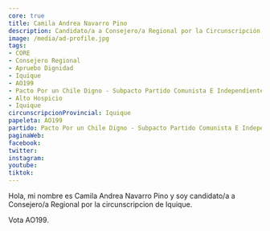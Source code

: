 ```yaml
---
core: true
title: Camila Andrea Navarro Pino
description: Candidato/a a Consejero/a Regional por la Circunscripción de Iquique
image: /media/ad-profile.jpg
tags:
- CORE
- Consejero Regional
- Apruebo Dignidad
- Iquique
- AO199
- Pacto Por un Chile Digno - Subpacto Partido Comunista E Independientes - Independientes
- Alto Hospicio
- Iquique
circunscripcionProvincial: Iquique
papeleta: AO199
partido: Pacto Por un Chile Digno - Subpacto Partido Comunista E Independientes - Independientes
paginaWeb:
facebook:
twitter:
instagram:
youtube:
tiktok:
---
```

Hola, mi nombre es Camila Andrea Navarro Pino y soy candidato/a a Consejero/a Regional por la circunscripcion de Iquique.

Vota AO199.